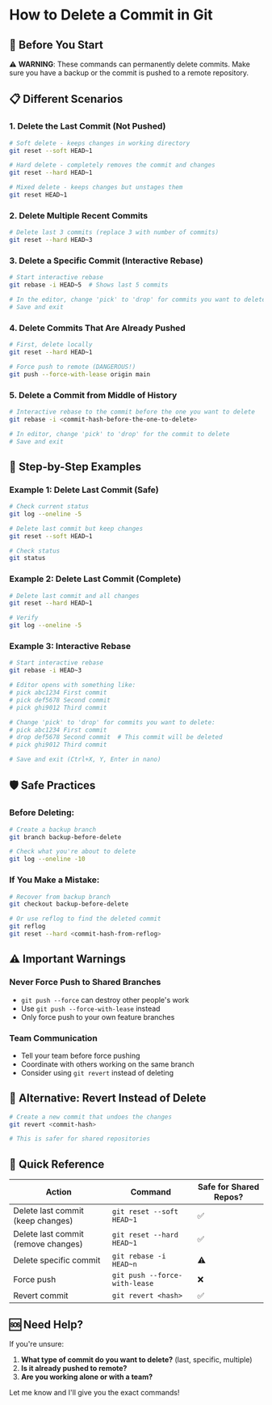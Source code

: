 # How to Delete a Commit in Git

## 🚨 **Before You Start**
⚠️ **WARNING**: These commands can permanently delete commits. Make sure you have a backup or the commit is pushed to a remote repository.

## 📋 **Different Scenarios**

### **1. Delete the Last Commit (Not Pushed)**
```bash
# Soft delete - keeps changes in working directory
git reset --soft HEAD~1

# Hard delete - completely removes the commit and changes
git reset --hard HEAD~1

# Mixed delete - keeps changes but unstages them
git reset HEAD~1
```

### **2. Delete Multiple Recent Commits**
```bash
# Delete last 3 commits (replace 3 with number of commits)
git reset --hard HEAD~3
```

### **3. Delete a Specific Commit (Interactive Rebase)**
```bash
# Start interactive rebase
git rebase -i HEAD~5  # Shows last 5 commits

# In the editor, change 'pick' to 'drop' for commits you want to delete
# Save and exit
```

### **4. Delete Commits That Are Already Pushed**
```bash
# First, delete locally
git reset --hard HEAD~1

# Force push to remote (DANGEROUS!)
git push --force-with-lease origin main
```

### **5. Delete a Commit from Middle of History**
```bash
# Interactive rebase to the commit before the one you want to delete
git rebase -i <commit-hash-before-the-one-to-delete>

# In editor, change 'pick' to 'drop' for the commit to delete
# Save and exit
```

## 🔧 **Step-by-Step Examples**

### **Example 1: Delete Last Commit (Safe)**
```bash
# Check current status
git log --oneline -5

# Delete last commit but keep changes
git reset --soft HEAD~1

# Check status
git status
```

### **Example 2: Delete Last Commit (Complete)**
```bash
# Delete last commit and all changes
git reset --hard HEAD~1

# Verify
git log --oneline -5
```

### **Example 3: Interactive Rebase**
```bash
# Start interactive rebase
git rebase -i HEAD~3

# Editor opens with something like:
# pick abc1234 First commit
# pick def5678 Second commit  
# pick ghi9012 Third commit

# Change 'pick' to 'drop' for commits you want to delete:
# pick abc1234 First commit
# drop def5678 Second commit  # This commit will be deleted
# pick ghi9012 Third commit

# Save and exit (Ctrl+X, Y, Enter in nano)
```

## 🛡️ **Safe Practices**

### **Before Deleting:**
```bash
# Create a backup branch
git branch backup-before-delete

# Check what you're about to delete
git log --oneline -10
```

### **If You Make a Mistake:**
```bash
# Recover from backup branch
git checkout backup-before-delete

# Or use reflog to find the deleted commit
git reflog
git reset --hard <commit-hash-from-reflog>
```

## ⚠️ **Important Warnings**

### **Never Force Push to Shared Branches**
- `git push --force` can destroy other people's work
- Use `git push --force-with-lease` instead
- Only force push to your own feature branches

### **Team Communication**
- Tell your team before force pushing
- Coordinate with others working on the same branch
- Consider using `git revert` instead of deleting

## 🔄 **Alternative: Revert Instead of Delete**
```bash
# Create a new commit that undoes the changes
git revert <commit-hash>

# This is safer for shared repositories
```

## 📝 **Quick Reference**

| Action | Command | Safe for Shared Repos? |
|--------|---------|------------------------|
| Delete last commit (keep changes) | `git reset --soft HEAD~1` | ✅ |
| Delete last commit (remove changes) | `git reset --hard HEAD~1` | ✅ |
| Delete specific commit | `git rebase -i HEAD~n` | ⚠️ |
| Force push | `git push --force-with-lease` | ❌ |
| Revert commit | `git revert <hash>` | ✅ |

## 🆘 **Need Help?**

If you're unsure:
1. **What type of commit do you want to delete?** (last, specific, multiple)
2. **Is it already pushed to remote?**
3. **Are you working alone or with a team?**

Let me know and I'll give you the exact commands! 